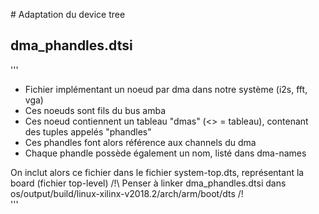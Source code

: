 # Adaptation du device tree

## dma_phandles.dtsi
'''
- Fichier implémentant un noeud par dma dans notre système (i2s, fft, vga)
- Ces noeuds sont fils du bus amba
- Ces noeud contiennent un tableau "dmas" (<> = tableau), contenant des tuples appelés "phandles"
- Ces phandles font alors référence aux channels du dma
- Chaque phandle possède également un nom, listé dans dma-names

On inclut alors ce fichier dans le fichier system-top.dts, représentant la board
(fichier top-level)
/!\ Penser à linker dma_phandles.dtsi dans os/output/build/linux-xilinx-v2018.2/arch/arm/boot/dts /!\
'''


